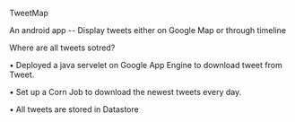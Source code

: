 TweetMap

An android app -- Display tweets either on Google Map or through timeline

Where are all tweets sotred?

•	Deployed a java servelet on Google App Engine to download tweet from Tweet.

•	Set up a Corn Job to download the newest tweets every day.

•	All tweets are stored in Datastore
